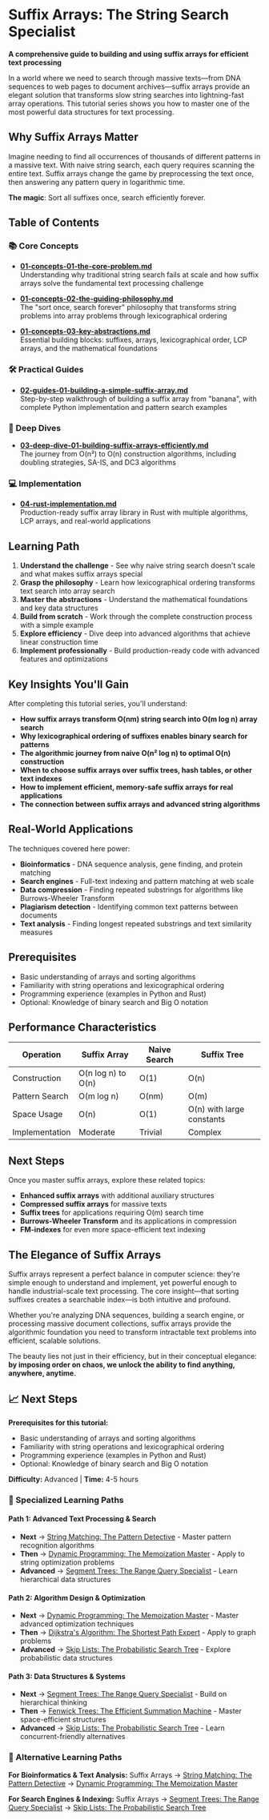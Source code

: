 # Suffix Arrays: The String Search Specialist

**A comprehensive guide to building and using suffix arrays for efficient text processing**

In a world where we need to search through massive texts—from DNA sequences to web pages to document archives—suffix arrays provide an elegant solution that transforms slow string searches into lightning-fast array operations. This tutorial series shows you how to master one of the most powerful data structures for text processing.

## Why Suffix Arrays Matter

Imagine needing to find all occurrences of thousands of different patterns in a massive text. With naive string search, each query requires scanning the entire text. Suffix arrays change the game by preprocessing the text once, then answering any pattern query in logarithmic time.

**The magic**: Sort all suffixes once, search efficiently forever.

## Table of Contents

### 📚 Core Concepts

- **[01-concepts-01-the-core-problem.md](01-concepts-01-the-core-problem.md)**  
  Understanding why traditional string search fails at scale and how suffix arrays solve the fundamental text processing challenge

- **[01-concepts-02-the-guiding-philosophy.md](01-concepts-02-the-guiding-philosophy.md)**  
  The "sort once, search forever" philosophy that transforms string problems into array problems through lexicographical ordering

- **[01-concepts-03-key-abstractions.md](01-concepts-03-key-abstractions.md)**  
  Essential building blocks: suffixes, arrays, lexicographical order, LCP arrays, and the mathematical foundations

### 🛠️ Practical Guides

- **[02-guides-01-building-a-simple-suffix-array.md](02-guides-01-building-a-simple-suffix-array.md)**  
  Step-by-step walkthrough of building a suffix array from "banana", with complete Python implementation and pattern search examples

### 🧠 Deep Dives

- **[03-deep-dive-01-building-suffix-arrays-efficiently.md](03-deep-dive-01-building-suffix-arrays-efficiently.md)**  
  The journey from O(n²) to O(n) construction algorithms, including doubling strategies, SA-IS, and DC3 algorithms

### 💻 Implementation

- **[04-rust-implementation.md](04-rust-implementation.md)**  
  Production-ready suffix array library in Rust with multiple algorithms, LCP arrays, and real-world applications

## Learning Path

1. **Understand the challenge** - See why naive string search doesn't scale and what makes suffix arrays special
2. **Grasp the philosophy** - Learn how lexicographical ordering transforms text search into array search
3. **Master the abstractions** - Understand the mathematical foundations and key data structures
4. **Build from scratch** - Work through the complete construction process with a simple example
5. **Explore efficiency** - Dive deep into advanced algorithms that achieve linear construction time
6. **Implement professionally** - Build production-ready code with advanced features and optimizations

## Key Insights You'll Gain

After completing this tutorial series, you'll understand:

- **How suffix arrays transform O(nm) string search into O(m log n) array search**
- **Why lexicographical ordering of suffixes enables binary search for patterns**
- **The algorithmic journey from naive O(n² log n) to optimal O(n) construction**
- **When to choose suffix arrays over suffix trees, hash tables, or other text indexes**
- **How to implement efficient, memory-safe suffix arrays for real applications**
- **The connection between suffix arrays and advanced string algorithms**

## Real-World Applications

The techniques covered here power:

- **Bioinformatics** - DNA sequence analysis, gene finding, and protein matching
- **Search engines** - Full-text indexing and pattern matching at web scale
- **Data compression** - Finding repeated substrings for algorithms like Burrows-Wheeler Transform
- **Plagiarism detection** - Identifying common text patterns between documents
- **Text analysis** - Finding longest repeated substrings and text similarity measures

## Prerequisites

- Basic understanding of arrays and sorting algorithms
- Familiarity with string operations and lexicographical ordering
- Programming experience (examples in Python and Rust)
- Optional: Knowledge of binary search and Big O notation

## Performance Characteristics

| Operation | Suffix Array | Naive Search | Suffix Tree |
|-----------|--------------|--------------|-------------|
| Construction | O(n log n) to O(n) | O(1) | O(n) |
| Pattern Search | O(m log n) | O(nm) | O(m) |
| Space Usage | O(n) | O(1) | O(n) with large constants |
| Implementation | Moderate | Trivial | Complex |

## Next Steps

Once you master suffix arrays, explore these related topics:
- **Enhanced suffix arrays** with additional auxiliary structures
- **Compressed suffix arrays** for massive texts
- **Suffix trees** for applications requiring O(m) search time
- **Burrows-Wheeler Transform** and its applications in compression
- **FM-indexes** for even more space-efficient text indexing

## The Elegance of Suffix Arrays

Suffix arrays represent a perfect balance in computer science: they're simple enough to understand and implement, yet powerful enough to handle industrial-scale text processing. The core insight—that sorting suffixes creates a searchable index—is both intuitive and profound.

Whether you're analyzing DNA sequences, building a search engine, or processing massive document collections, suffix arrays provide the algorithmic foundation you need to transform intractable text problems into efficient, scalable solutions.

The beauty lies not just in their efficiency, but in their conceptual elegance: **by imposing order on chaos, we unlock the ability to find anything, anywhere, anytime.**

## 📈 Next Steps

**Prerequisites for this tutorial:**
- Basic understanding of arrays and sorting algorithms
- Familiarity with string operations and lexicographical ordering
- Programming experience (examples in Python and Rust)
- Optional: Knowledge of binary search and Big O notation

**Difficulty:** Advanced | **Time:** 4-5 hours

### 🎯 Specialized Learning Paths

#### **Path 1: Advanced Text Processing & Search**
- **Next** → [String Matching: The Pattern Detective](../string-matching-the-pattern-detective/README.md) - Master pattern recognition algorithms
- **Then** → [Dynamic Programming: The Memoization Master](../dynamic-programming-the-memoization-master/README.md) - Apply to string optimization problems
- **Advanced** → [Segment Trees: The Range Query Specialist](../segment-trees-the-range-query-specialist/README.md) - Learn hierarchical data structures

#### **Path 2: Algorithm Design & Optimization**
- **Next** → [Dynamic Programming: The Memoization Master](../dynamic-programming-the-memoization-master/README.md) - Master advanced optimization techniques
- **Then** → [Dijkstra's Algorithm: The Shortest Path Expert](../dijkstras-algorithm-the-shortest-path-expert/README.md) - Apply to graph problems
- **Advanced** → [Skip Lists: The Probabilistic Search Tree](../skip-lists-the-probabilistic-search-tree/README.md) - Explore probabilistic data structures

#### **Path 3: Data Structures & Systems**
- **Next** → [Segment Trees: The Range Query Specialist](../segment-trees-the-range-query-specialist/README.md) - Build on hierarchical thinking
- **Then** → [Fenwick Trees: The Efficient Summation Machine](../fenwick-trees-the-efficient-summation-machine/README.md) - Master space-efficient structures
- **Advanced** → [Skip Lists: The Probabilistic Search Tree](../skip-lists-the-probabilistic-search-tree/README.md) - Learn concurrent-friendly alternatives

### 🔄 Alternative Learning Paths

**For Bioinformatics & Text Analysis:**
Suffix Arrays → [String Matching: The Pattern Detective](../string-matching-the-pattern-detective/README.md) → [Dynamic Programming: The Memoization Master](../dynamic-programming-the-memoization-master/README.md)

**For Search Engines & Indexing:**
Suffix Arrays → [Segment Trees: The Range Query Specialist](../segment-trees-the-range-query-specialist/README.md) → [Skip Lists: The Probabilistic Search Tree](../skip-lists-the-probabilistic-search-tree/README.md)